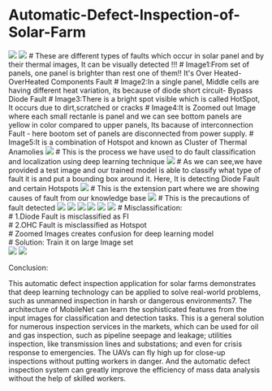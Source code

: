 # Automatic-Defect-Inspection-of-Solar-Farm  

<img src="./Dataset/ref/images1.PNG">  
<img src="./Dataset/ref/images2.PNG">  
# These are different types of faults which occur in solar panel and by their thermal images, It can be visually detected !!!     
# Image1:From set of panels, one panel is brighter than rest one of them!! It's Over Heated- OverHeated Components Fault  
# Image2:In a single panel, Middle cells are having different heat variation, its because of diode short circuit- Bypass Diode Fault  
# Image3:There is a bright spot visible which is called HotSpot, It occurs due to dirt,scratched or cracks  
# Image4:It is Zoomed out Image where each small rectanle is panel and we can see bottom panels are yellow in color compared to upper panels, Its bacause of interconnection Fault - here bootom set of panels are disconnected from power supply.  
# Image5:It is a combination of Hotspot and known as Cluster of Thermal Anamolies  
<img src="./Dataset/ref/images3.PNG">  
# This is the process we have used to do fault classification and localization using deep learning technique 
<img src="./Dataset/ref/images4.PNG">    
# As we can see,we have provided a test image and our trained model is able to classify what type of fault it is and put a bounding box around it. Here, It is detecting Diode Fault and certain Hotspots  
<img src="./Dataset/ref/images5.PNG"> 
# This is the extension part where we are showing causes of fault from our knowledge base  
<img src="./Dataset/ref/images6.PNG">
# This is the precautions of fault detected  
<img src="./Dataset/ref/images7.PNG">  
<img src="./Dataset/ref/images8.PNG">  
<img src="./Dataset/ref/images9.PNG">   
<img src="./Dataset/ref/images10.PNG">  
<img src="./Dataset/ref/images11.PNG">  
<img src="./Dataset/ref/images12.PNG">    
# Misclassification:<br />       
# 1.Diode Fault is misclassified as FI<br />             
# 2.OHC Fault is misclassified as Hotspot<br />      
# Zoomed Images creates confusion for deep learning model<br />    
# Solution: Train it on large Image set<br />      
<img src="./Dataset/ref/images13.PNG">   
<img src="./Dataset/ref/images14.PNG">  
 


  
Conclusion:  
  
This automatic defect inspection application for solar farms demonstrates that deep learning technology can be applied to solve real-world problems, such as unmanned inspection in harsh or dangerous environments7. The architecture of MobileNet can learn the sophisticated features from the input images for classification and detection tasks. This is a general solution for numerous inspection services in the markets, which can be used for oil and gas inspection, such as pipeline seepage and leakage; utilities inspection, like transmission lines and substations; and even for crisis response to emergencies. The UAVs can fly high up for close-up inspections without putting workers in danger. And the automatic defect inspection system can greatly improve the efficiency of mass data analysis without the help of skilled workers.  

